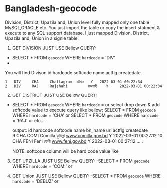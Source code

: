 # Bangladesh-geocode

Division, District, Upazila and, Union level fully mapped only one table MySQL,ORACLE etc. You just import the table or copy the insert 
statment & execute to any SQL support database. I just mapped  Division, District, Upazila and, Union in a signle table.

 1. GET DIVISION JUST USE Bellow QUERY:
   - SELECT * FROM `geocode` WHERE `hardcode` = 'DIV' 
   -
You will find Divison
    id	hardcode	softcode	name	 actflg	createdate
    
    1 	DIV 	CHA 	Chattagram 	চট্টগ্রাম 	Y 	2022-03-01 00:22:34
    2 	DIV 	RAJ 	Rajshahi         রাজশাহী    Y 	  2022-03-01 00:22:34
	
	
2. GET DISTRICT JUST USE Bellow QUERY:

 - SELECT * FROM `geocode` WHERE `hardcode` = <selected soft soft code of diviosn> or select drop down & add softcode value to execute query 
	like bellow:
	SELECT * FROM `geocode` WHERE `hardcode` = 'CHA'
	or
	SELECT * FROM `geocode` WHERE `hardcode` = 'RAJ'
	or etc...
	
	output:
	id	hardcode	softcode	name	bn_name	url	actflg	createdate 	
	9 	CHA 	COMI 	Comilla 	কুমিল্লা 	www.comilla.gov.bd 	Y 	2022-03-01 00:27:12
	10 	CHA 	FENI 	Feni 	ফেনী 	www.feni.gov.bd 	Y 	2022-03-01 00:27:12
	.....
	
	NOTE: softcode column will be hard code value like 
	
3. GET UPZILLA JUST USE Bellow QUERY:
	-SELECT * FROM `geocode` WHERE `hardcode` = 'COMI' or <selected drop down softcode of district>

4. GET Union JUST USE Bellow QUERY:
	-SELECT * FROM `geocode` WHERE `hardcode` = 'DEBUZ' or  <selected drop down softcode of upzilla>
	
